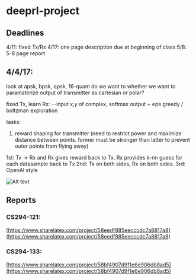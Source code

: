 # deeprl-project

## Deadlines

4/11: fixed Tx/Rx
4/17: one page description due at beginning of class
5/8: 5-8 page report


## 4/4/17:

look at apsk, bpsk, qpsk, 16-quam
do we want to whether we want to paramaterize output of transmitter as cartesian or polar?

fixed Tx, learn Rx:
⋅⋅⋅input x,y of complex, softmax output + eps greedy / boltzman exploration


tasks:
1. reward shaping for transmitter (need to restrict power and maximize distance between points. former must be stronger than latter to prevent outer points from flying away)

1st: Tx -> Rx and Rx gives reward back to Tx. Rx provides k-nn guess for each datasample back to Tx
2nd: Tx on both sides, Rx on both sides. 
3rd: OpenAI style

![Alt text](https://c1.staticflickr.com/3/2929/33290540844_2afbbcd75d_b.jpg )



## Reports
### CS294-121: 
[https://www.sharelatex.com/project/58eedf885eecccdc7a8817a8](https://www.sharelatex.com/project/58eedf885eecccdc7a8817a8)
### CS294-133:
[https://www.sharelatex.com/project/58bf4907d9f1e6e906db8ad5](https://www.sharelatex.com/project/58bf4907d9f1e6e906db8ad5)
